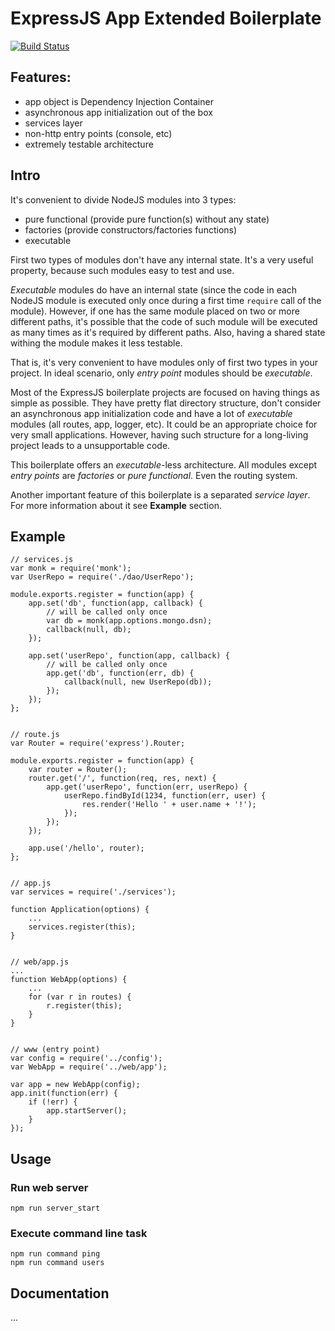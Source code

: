# ExpressJS App Extended Boilerplate

[![Build Status](https://travis-ci.org/Ostrovski/node-express-ex-boilerplate.svg)](https://travis-ci.org/Ostrovski/node-express-ex-boilerplate)
 
## Features:
 - app object is Dependency Injection Container
 - asynchronous app initialization out of the box
 - services layer
 - non-http entry points (console, etc)
 - extremely testable architecture
 
## Intro
It's convenient to divide NodeJS modules into 3 types:

 - pure functional (provide pure function(s) without any state)
 - factories (provide constructors/factories functions)
 - executable
 
First two types of modules don't have any internal state. It's a very useful property, because 
such modules easy to test and use.
 
*Executable* modules do have an internal state (since the code in each NodeJS module is executed
only once during a first time `require` call of the module). However, if one has the same module
placed on two or more different paths, it's possible that the code of such module will be executed
as many times as it's required by different paths. Also, having a shared state withing the module
makes it less testable.
 
That is, it's very convenient to have modules only of first two types in your project. In ideal 
scenario, only *entry point* modules should be *executable*.
 
Most of the ExpressJS boilerplate projects are focused on having things as simple as possible.
They have pretty flat directory structure, don't consider an asynchronous app initialization 
code and have a lot of *executable* modules (all routes, app, logger, etc). It could be an 
appropriate choice for very small applications. However, having such structure for a long-living
project leads to a unsupportable code.
 
This boilerplate offers an *executable*-less architecture. All modules except *entry points* are
*factories* or *pure functional*. Even the routing system.
 
Another important feature of this boilerplate is a separated *service layer*. For more information
about it see **Example** section.

## Example 

    // services.js
    var monk = require('monk');
    var UserRepo = require('./dao/UserRepo');
    
    module.exports.register = function(app) {
        app.set('db', function(app, callback) {  
            // will be called only once
            var db = monk(app.options.mongo.dsn);
            callback(null, db);
        });
    
        app.set('userRepo', function(app, callback) {
            // will be called only once
            app.get('db', function(err, db) {
                callback(null, new UserRepo(db));
            });
        });
    };
    
    
    // route.js
    var Router = require('express').Router;
    
    module.exports.register = function(app) {
        var router = Router();
        router.get('/', function(req, res, next) {
            app.get('userRepo', function(err, userRepo) {
                userRepo.findById(1234, function(err, user) {
                    res.render('Hello ' + user.name + '!');
                });
            });
        });
        
        app.use('/hello', router);
    };
    
    
    // app.js
    var services = require('./services');
    
    function Application(options) {
        ...
        services.register(this);
    }
    
    
    // web/app.js
    ...
    function WebApp(options) {
        ...
        for (var r in routes) {
            r.register(this);
        }
    }
        
    
    // www (entry point)    
    var config = require('../config');
    var WebApp = require('../web/app');

    var app = new WebApp(config);
    app.init(function(err) {
        if (!err) {
            app.startServer();
        }        
    });
    
## Usage
### Run web server
    npm run server_start
     
### Execute command line task
    npm run command ping
    npm run command users

## Documentation
...
